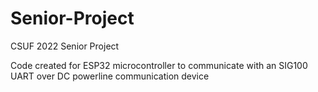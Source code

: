 # Senior-Project
CSUF 2022 Senior Project

Code created for ESP32 microcontroller to communicate with an SIG100 UART over DC powerline communication device
